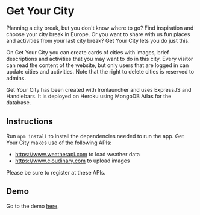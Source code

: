 # Get Your City

Planning a city break, but you don't know where to go? Find inspiration and choose your city break in Europe.
Or you want to share with us fun places and activities from your last city break? Get Your City lets you do just this.

On Get Your City you can create cards of cities with images, brief descriptions and activities that you may want to do in this city.
Every visitor can read the content of the website, but only users that are logged in can update cities and activities.
Note that the right to delete cities is reserved to admins.

Get Your City has been created with Ironlauncher and uses ExpressJS and Handlebars. It is deployed on Heroku using MongoDB Atlas for the database.

## Instructions

Run `npm install` to install the dependencies needed to run the app.
Get Your City makes use of the following APIs:

- https://www.weatherapi.com to load weather data
- https://www.cloudinary.com to upload images

Please be sure to register at these APIs.

## Demo
Go to the demo [here](https://get-your-city.onrender.com/).

